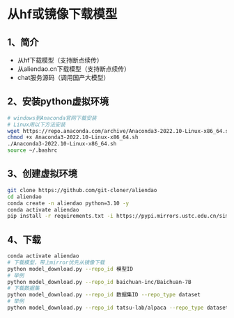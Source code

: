# 从hf或镜像下载模型

## 1、简介

- 从hf下载模型（支持断点续传）
- 从aliendao.cn下载模型（支持断点续传）
- chat服务源码（调用国产大模型）

## 2、安装python虚拟环境

```bash
# windows到Anaconda官网下载安装
# Linux用以下方法安装
wget https://repo.anaconda.com/archive/Anaconda3-2022.10-Linux-x86_64.sh
chmod +x Anaconda3-2022.10-Linux-x86_64.sh
./Anaconda3-2022.10-Linux-x86_64.sh
source ~/.bashrc
```

## 3、创建虚拟环境

```bash
git clone https://github.com/git-cloner/aliendao
cd aliendao
conda create -n aliendao python=3.10 -y
conda activate aliendao
pip install -r requirements.txt -i https://pypi.mirrors.ustc.edu.cn/simple --trusted-host=pypi.mirrors.ustc.edu.cn
```

## 4、下载

```bash
conda activate aliendao
# 下载模型，带上mirror优先从镜像下载
python model_download.py --repo_id 模型ID
# 举例
python model_download.py --repo_id baichuan-inc/Baichuan-7B
# 下载数据集
python model_download.py --repo_id 数据集ID --repo_type dataset
# 举例
python model_download.py --repo_id tatsu-lab/alpaca --repo_type dataset

```

